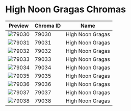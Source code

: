 # High Noon Gragas Chromas

| Preview | Chroma ID | Name |
|---------|-----------|------|
| ![79030](https://raw.communitydragon.org/latest/plugins/rcp-be-lol-game-data/global/default/v1/champion-chroma-images/79/79030.png) | 79030 | High Noon Gragas |
| ![79031](https://raw.communitydragon.org/latest/plugins/rcp-be-lol-game-data/global/default/v1/champion-chroma-images/79/79031.png) | 79031 | High Noon Gragas |
| ![79032](https://raw.communitydragon.org/latest/plugins/rcp-be-lol-game-data/global/default/v1/champion-chroma-images/79/79032.png) | 79032 | High Noon Gragas |
| ![79033](https://raw.communitydragon.org/latest/plugins/rcp-be-lol-game-data/global/default/v1/champion-chroma-images/79/79033.png) | 79033 | High Noon Gragas |
| ![79034](https://raw.communitydragon.org/latest/plugins/rcp-be-lol-game-data/global/default/v1/champion-chroma-images/79/79034.png) | 79034 | High Noon Gragas |
| ![79035](https://raw.communitydragon.org/latest/plugins/rcp-be-lol-game-data/global/default/v1/champion-chroma-images/79/79035.png) | 79035 | High Noon Gragas |
| ![79036](https://raw.communitydragon.org/latest/plugins/rcp-be-lol-game-data/global/default/v1/champion-chroma-images/79/79036.png) | 79036 | High Noon Gragas |
| ![79037](https://raw.communitydragon.org/latest/plugins/rcp-be-lol-game-data/global/default/v1/champion-chroma-images/79/79037.png) | 79037 | High Noon Gragas |
| ![79038](https://raw.communitydragon.org/latest/plugins/rcp-be-lol-game-data/global/default/v1/champion-chroma-images/79/79038.png) | 79038 | High Noon Gragas |